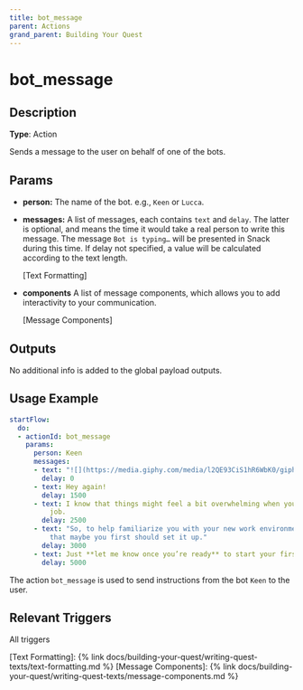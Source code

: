 ```yaml
---
title: bot_message
parent: Actions
grand_parent: Building Your Quest
---
```


# bot_message

## Description

**Type**: Action

Sends a message to the user on behalf of one of the bots. 

## Params

- **person:** The name of the bot. e.g., `Keen` or `Lucca`.
- **messages:** A list of messages, each contains `text` and `delay`. The latter is optional, and means the time it would take a real person to write this message. The message `Bot is typing…` will be presented in Snack during this time. If delay not specified, a value will be calculated according to the text length.
    
  [Text Formatting]

- **components** A list of message components, which allows you to add interactivity to your communication.

  [Message Components]
    

## Outputs

No additional info is added to the global payload outputs.

## Usage Example

```yaml
startFlow:
  do:
  - actionId: bot_message
    params:
      person: Keen
      messages:
      - text: "![](https://media.giphy.com/media/l2QE93CiS1hR6WbK0/giphy.gif)"
        delay: 0
      - text: Hey again!
        delay: 1500
      - text: I know that things might feel a bit overwhelming when you start a new
          job.
        delay: 2500
      - text: "So, to help familiarize you with your new work environment, I was thinking
          that maybe you first should set it up."
        delay: 3000
      - text: Just **let me know once you’re ready** to start your first task!
        delay: 5000
```

The action `bot_message` is used to send instructions from the bot `Keen` to the user.

## Relevant Triggers

All triggers

[Text Formatting]: {% link docs/building-your-quest/writing-quest-texts/text-formatting.md %}
[Message Components]: {% link docs/building-your-quest/writing-quest-texts/message-components.md %}